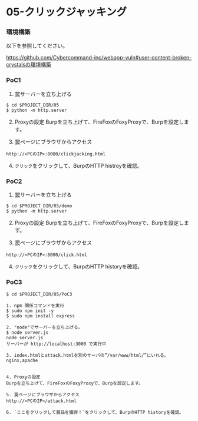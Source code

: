 # 05-クリックジャッキング

### 環境構築
以下を参照してください。

https://github.com/Cybercommand-inc/webapp-vuln#user-content-broken-crystalsの環境構築

### PoC1
1. 罠サーバーを立ち上げる
```
$ cd $PROJECT_DIR/05
$ python -m http.server
```

2. Proxyの設定
Burpを立ち上げて、FireFoxのFoxyProxyで、Burpを設定します。

3. 罠ページにブラウザからアクセス
```
http://<PCのIP>:8000/clickjacking.html
```

4. `クリック`をクリックして、BurpのHTTP histroyを確認。

### PoC2
1. 罠サーバーを立ち上げる
```
$ cd $PROJECT_DIR/05/demo
$ python -m http.server
```

2. Proxyの設定
Burpを立ち上げて、FireFoxのFoxyProxyで、Burpを設定します。

3. 罠ページにブラウザからアクセス
```
http://<PCのIP>:8000/click.html
```

4. `クリック`をクリックして、BurpのHTTP historyを確認。

### PoC3
```
$ cd $PROJECT_DIR/05/PoC3

1. npm 関係コマンドを実行
$ sudo npm init -y
$ sudo npm install express

2. "node"でサーバーを立ち上げる。
$ node server.js
node server.js 
サーバーが http://localhost:3000 で実行中

3. index.htmlとattack.htmlを別のサーバの”/var/www/html/”にいれる。nginx,apache


4. Proxyの設定
Burpを立ち上げて、FireFoxのFoxyProxyで、Burpを設定します。

5. 罠ページにブラウザからアクセス
http://<PCのIP>/attack.html

6. `ここをクリックして賞品を獲得！`をクリックして、BurpのHTTP historyを確認。
```
